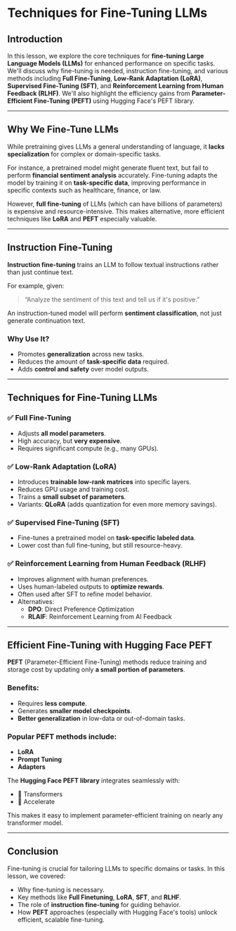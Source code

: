 # Techniques for Fine-Tuning LLMs

## Introduction

In this lesson, we explore the core techniques for **fine-tuning Large Language Models (LLMs)** for enhanced performance on specific tasks. We'll discuss why fine-tuning is needed, instruction fine-tuning, and various methods including **Full Fine-Tuning**, **Low-Rank Adaptation (LoRA)**, **Supervised Fine-Tuning (SFT)**, and **Reinforcement Learning from Human Feedback (RLHF)**. We'll also highlight the efficiency gains from **Parameter-Efficient Fine-Tuning (PEFT)** using Hugging Face's PEFT library.

---

## Why We Fine-Tune LLMs

While pretraining gives LLMs a general understanding of language, it **lacks specialization** for complex or domain-specific tasks.

For instance, a pretrained model might generate fluent text, but fail to perform **financial sentiment analysis** accurately. Fine-tuning adapts the model by training it on **task-specific data**, improving performance in specific contexts such as healthcare, finance, or law.

However, **full fine-tuning** of LLMs (which can have billions of parameters) is expensive and resource-intensive. This makes alternative, more efficient techniques like **LoRA** and **PEFT** especially valuable.

---

## Instruction Fine-Tuning

**Instruction fine-tuning** trains an LLM to follow textual instructions rather than just continue text.

For example, given:  
> “Analyze the sentiment of this text and tell us if it's positive.”

An instruction-tuned model will perform **sentiment classification**, not just generate continuation text.

### Why Use It?
- Promotes **generalization** across new tasks.
- Reduces the amount of **task-specific data** required.
- Adds **control and safety** over model outputs.

---

## Techniques for Fine-Tuning LLMs

### ✅ Full Fine-Tuning
- Adjusts **all model parameters**.
- High accuracy, but **very expensive**.
- Requires significant compute (e.g., many GPUs).

### ✅ Low-Rank Adaptation (LoRA)
- Introduces **trainable low-rank matrices** into specific layers.
- Reduces GPU usage and training cost.
- Trains a **small subset of parameters**.
- Variants: **QLoRA** (adds quantization for even more memory savings).

### ✅ Supervised Fine-Tuning (SFT)
- Fine-tunes a pretrained model on **task-specific labeled data**.
- Lower cost than full fine-tuning, but still resource-heavy.

### ✅ Reinforcement Learning from Human Feedback (RLHF)
- Improves alignment with human preferences.
- Uses human-labeled outputs to **optimize rewards**.
- Often used after SFT to refine model behavior.
- Alternatives:
  - **DPO**: Direct Preference Optimization
  - **RLAIF**: Reinforcement Learning from AI Feedback

---

## Efficient Fine-Tuning with Hugging Face PEFT

**PEFT** (Parameter-Efficient Fine-Tuning) methods reduce training and storage cost by updating only **a small portion of parameters**.

### Benefits:
- Requires **less compute**.
- Generates **smaller model checkpoints**.
- **Better generalization** in low-data or out-of-domain tasks.

### Popular PEFT methods include:
- **LoRA**
- **Prompt Tuning**
- **Adapters**

The **Hugging Face PEFT library** integrates seamlessly with:
- 🤗 Transformers
- 🤗 Accelerate

This makes it easy to implement parameter-efficient training on nearly any transformer model.

---

## Conclusion

Fine-tuning is crucial for tailoring LLMs to specific domains or tasks. In this lesson, we covered:

- Why fine-tuning is necessary.
- Key methods like **Full Finetuning**, **LoRA**, **SFT**, and **RLHF**.
- The role of **instruction fine-tuning** for guiding behavior.
- How **PEFT** approaches (especially with Hugging Face's tools) unlock efficient, scalable fine-tuning.


